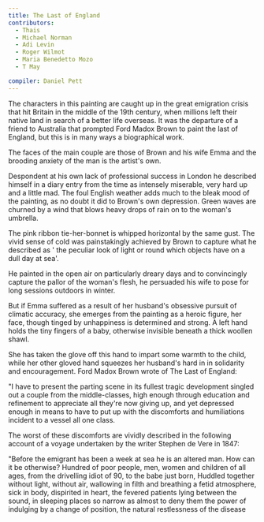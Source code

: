 ```yaml
---
title: The Last of England
contributors:
  - Thais
  - Michael Norman
  - Adi Levin
  - Roger Wilmot
  - Maria Benedetto Mozo
  - T May

compiler: Daniel Pett
---
```

The characters in this painting are caught up in the great emigration crisis that hit Britain in the middle of the 19th century, when millions left their native land in search of a better life overseas. It was the departure of a friend to Australia that prompted Ford Madox Brown to paint the last of England, but this is in many ways a biographical work.

The faces of the main couple are those of Brown and his wife Emma and the brooding anxiety of the man is the artist's own.

Despondent at his own lack of professional success in London he described himself in a diary entry from the time as intensely miserable, very hard up and a little mad. The foul English weather adds much to the bleak mood of the painting, as no doubt it did to Brown's own depression. Green waves are churned by a wind that blows heavy drops of rain on to the woman's umbrella.

The pink ribbon tie-her-bonnet is whipped horizontal by the same gust. The vivid sense of cold was painstakingly achieved by Brown to capture what he described as ' the peculiar look of light or round which objects have on a dull day at sea'.

He painted in the open air on particularly dreary days and to convincingly capture the pallor of the woman's flesh, he persuaded his wife to pose for long sessions outdoors in winter.

But if Emma suffered as a result of her husband's obsessive pursuit of climatic accuracy, she emerges from the painting as a heroic figure, her face, though tinged by unhappiness is determined and strong. A left hand holds the tiny fingers of a baby, otherwise invisible beneath a thick woollen shawl.

She has taken the glove off this hand to impart some warmth to the child, while her other gloved hand squeezes her husband's hard in in solidarity and encouragement. Ford Madox Brown wrote of The Last of England:

"I have to present the parting scene in its fullest tragic development singled out a couple from the middle-classes, high enough through education and refinement to appreciate all they're now giving up, and yet depressed enough in means to have to put up with the discomforts and humiliations incident to a vessel all one class.

The worst of these discomforts are vividly described in the following account of a voyage undertaken by the writer Stephen de Vere in 1847:

"Before the emigrant has been a week at sea he is an altered man. How can it be otherwise? Hundred of poor people, men, women and children of all ages, from the drivelling idiot of 90, to the babe just born, Huddled together without light, without air, wallowing in filth and breathing a fetid atmosphere, sick in body, dispirited in heart, the fevered patients lying between the sound, in sleeping places so narrow as almost to deny them the power of indulging by a change of position, the natural restlessness of the disease
